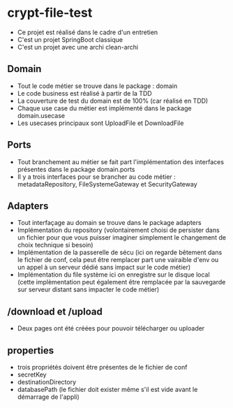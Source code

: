 # crypt-file-test
- Ce projet est réalisé dans le cadre d'un entretien
- C'est un projet SpringBoot classique
- C'est un projet avec une archi clean-archi
## Domain
- Tout le code métier se trouve dans le package : domain
- Le code business est réalisé à partir de la TDD
- La couverture de test du domain est de 100% (car réalisé en TDD)
- Chaque use case du métier est implémenté dans le package domain.usecase
- Les usecases principaux sont UploadFile et DownloadFile
## Ports
- Tout branchement au métier se fait part l'implémentation des interfaces présentes dans le package domain.ports
- Il y a trois interfaces pour se brancher au code métier : metadataRepository, FileSystemeGateway et SecurityGateway
## Adapters
- Tout interfaçage au domain se trouve dans le package adapters
- Implémentation du repository (volontairement choisi de persister dans un fichier pour que vous puisser imaginer simplement le changement de choix technique si besoin)
- Implémentation de la passerelle de sécu (ici on regarde bêtement dans le fichier de conf, cela peut être remplacer part une vairaible d'env ou un appel à un serveur dédié sans impact sur le code métier)
- Implémentation du file système ici on enregistre sur le disque local (cette implèmentation peut également être remplacée par la sauvegarde sur serveur distant sans impacter le code métier)
## /download et /upload
- Deux pages ont été créées pour pouvoir télécharger ou uploader 
## properties
- trois propriétés doivent être présentes de le fichier de conf
- secretKey
- destinationDirectory
- databasePath (le fichier doit exister même s'il est vide avant le démarrage de l'appli) 
